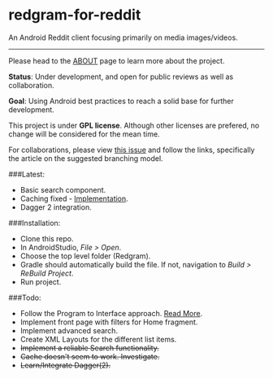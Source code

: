# redgram-for-reddit
An Android Reddit client focusing primarily on media images/videos. 

--------------

Please head to the [ABOUT](/ABOUT.md) page to learn more about the project. 

**Status**: Under development, and open for public reviews as well as collaboration.

**Goal**: Using Android best practices to reach a solid base for further development.

This project is under **GPL license**. Although other licenses are prefered, no change will be considered for the mean time.

For collaborations, please view [this issue](https://github.com/Redgram/redgram-for-reddit/issues/1) and follow the links, specifically the article on the suggested branching model.

###Latest:

- Basic search component.
- Caching fixed - [Implementation](/Redgram/app/src/main/java/com/matie/redgram/data/network/api/reddit/base/RedditServiceBase.java).
- Dagger 2 integration.

###Installation:

- Clone this repo.
- In AndroidStudio, *File > Open*.
- Choose the top level folder (Redgram).
- Gradle should automatically build the file. If not, navigation to *Build > ReBuild Project*.
- Run project.

###Todo:

- Follow the Program to Interface approach. [Read More](http://stackoverflow.com/questions/383947/what-does-it-mean-to-program-to-an-interface).
- Implement front page with filters for Home fragment.
- Implement advanced search.
- Create XML Layouts for the different list items.
- <del>Implement a reliable Search functionality.
- <del>Cache doesn't seem to work. Investigate.
- <del>Learn/Integrate Dagger(2).
